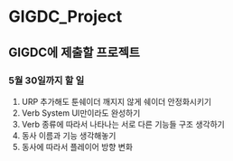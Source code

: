 # GIGDC_Project
## GIGDC에 제출할 프로젝트

### 5월 30일까지 할 일
1. URP 추가해도 툰쉐이더 깨지지 않게 쉐이더 안정화시키기
2. Verb System UI만이라도 완성하기
3. Verb 종류에 따라서 나타나는 서로 다른 기능들 구조 생각하기
4. 동사 이름과 기능 생각해놓기
5. 동사에 따라서 플레이어 방향 변화 
